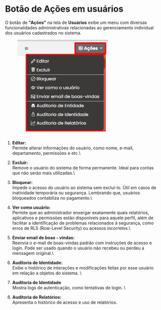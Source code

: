 # Botão de Ações em usuários

O botão de **"Ações"** na tela de **Usuários** exibe um menu com diversas funcionalidades administrativas relacionadas ao gerenciamento individual dos usuários cadastrados no sistema.

<figure><img src="../../../.gitbook/assets/Screenshot_89852.png" alt=""><figcaption></figcaption></figure>

1. **Editar:** \
   Permite alterar informações do usuário, como nome, e-mail, departamento, permissões e etc.\

2. **Excluir:** \
   Remove o usuário do sistema de forma permanente. Ideal para contas que não serão mais utilizadas.\

3. **Bloquear:** \
   Impede o acesso do usuário ao sistema sem excluí-lo. Útil em casos de inatividade temporária ou segurança. Lembrando que, usuários bloqueados contabiliza no pagamento.\

4. **Ver como usuário:** \
   Permite que ao administrador enxergar exatamente quais relatórios, aplicativos e permissões estão disponíveis para aquele perfil, além de facilitar a identificação de problemas relacionados à segurança, como erros de RLS (Row-Level Security) ou acessos incorretos.\

5. **Enviar email de boas - vindas:**\
   Reenvia o e-mail de boas-vindas padrão com instruções de acesso e login. Pode ser usado quando o usuário não recebeu ou perdeu a mensagem original.\

6. **Auditoria de Identidade:**\
   Exibe o histórico de interações e modificações feitas por esse usuário em relação a objetos do sistema. \

7. **Auditoria de Identidade**\
   Mostra logs de autenticação, como tentativas de login. \

8. **Auditoria de Relatórios:**\
   Apresenta o histórico de acesso e uso de relatórios.
